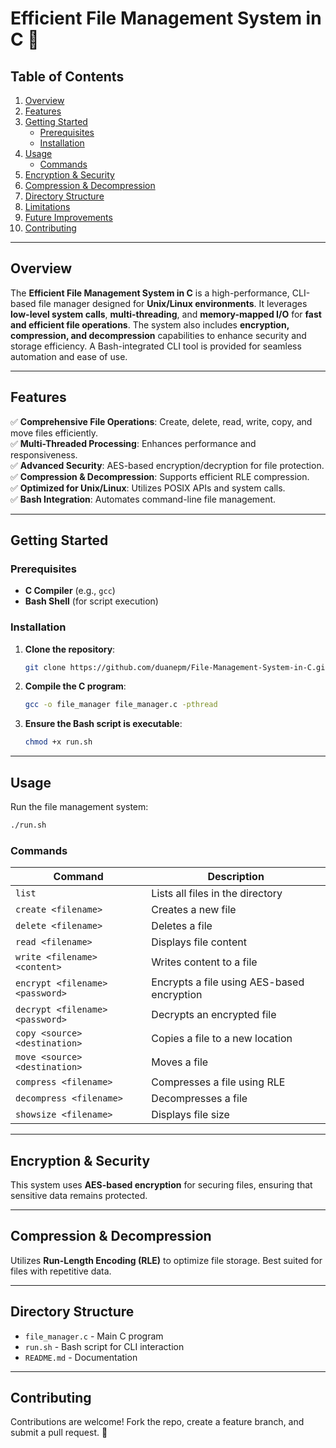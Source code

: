 # **Efficient File Management System in C** 🚀

## **Table of Contents**  

1. [Overview](#overview)  
2. [Features](#features)  
3. [Getting Started](#getting-started)  
   - [Prerequisites](#prerequisites)  
   - [Installation](#installation)  
4. [Usage](#usage)  
   - [Commands](#commands)  
5. [Encryption & Security](#encryption--security)  
6. [Compression & Decompression](#compression--decompression)  
7. [Directory Structure](#directory-structure)  
8. [Limitations](#limitations)  
9. [Future Improvements](#future-improvements)  
10. [Contributing](#contributing)  

---

## **Overview**  

The **Efficient File Management System in C** is a high-performance, CLI-based file manager designed for **Unix/Linux environments**. It leverages **low-level system calls**, **multi-threading**, and **memory-mapped I/O** for **fast and efficient file operations**. The system also includes **encryption, compression, and decompression** capabilities to enhance security and storage efficiency. A Bash-integrated CLI tool is provided for seamless automation and ease of use.

---

## **Features**  

✅ **Comprehensive File Operations**: Create, delete, read, write, copy, and move files efficiently.  
✅ **Multi-Threaded Processing**: Enhances performance and responsiveness.  
✅ **Advanced Security**: AES-based encryption/decryption for file protection.  
✅ **Compression & Decompression**: Supports efficient RLE compression.  
✅ **Optimized for Unix/Linux**: Utilizes POSIX APIs and system calls.  
✅ **Bash Integration**: Automates command-line file management.  

---

## **Getting Started**  

### **Prerequisites**  
- **C Compiler** (e.g., `gcc`)  
- **Bash Shell** (for script execution)  

### **Installation**  
1. **Clone the repository**:  
   ```bash
   git clone https://github.com/duanepm/File-Management-System-in-C.git
   ```  
2. **Compile the C program**:  
   ```bash
   gcc -o file_manager file_manager.c -pthread
   ```  
3. **Ensure the Bash script is executable**:  
   ```bash
   chmod +x run.sh
   ```  

---

## **Usage**  

Run the file management system:  
```bash
./run.sh
```

### **Commands**  

| Command | Description |
|---------|-------------|
| `list` | Lists all files in the directory |
| `create <filename>` | Creates a new file |
| `delete <filename>` | Deletes a file |
| `read <filename>` | Displays file content |
| `write <filename> <content>` | Writes content to a file |
| `encrypt <filename> <password>` | Encrypts a file using AES-based encryption |
| `decrypt <filename> <password>` | Decrypts an encrypted file |
| `copy <source> <destination>` | Copies a file to a new location |
| `move <source> <destination>` | Moves a file |
| `compress <filename>` | Compresses a file using RLE |
| `decompress <filename>` | Decompresses a file |
| `showsize <filename>` | Displays file size |

---

## **Encryption & Security**  
This system uses **AES-based encryption** for securing files, ensuring that sensitive data remains protected.  

---

## **Compression & Decompression**  
Utilizes **Run-Length Encoding (RLE)** to optimize file storage. Best suited for files with repetitive data.  

---

## **Directory Structure**  
- `file_manager.c` - Main C program  
- `run.sh` - Bash script for CLI interaction  
- `README.md` - Documentation  

---

## **Contributing**  
Contributions are welcome! Fork the repo, create a feature branch, and submit a pull request. 🚀

